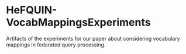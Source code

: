 # HeFQUIN-VocabMappingsExperiments
Artifacts of the experiments for our paper about considering vocabulary mappings in federated query processing.
